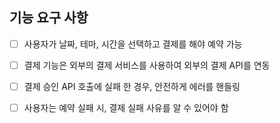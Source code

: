 ## 기능 요구 사항

- [ ] 사용자가 날짜, 테마, 시간을 선택하고 결제를 해야 예약 가능
- [ ] 결제 기능은 외부의 결제 서비스를 사용하여 외부의 결제 API를 연동
- [ ] 결제 승인 API 호출에 실패 한 경우, 안전하게 에러를 핸들링
- [ ] 사용자는 예약 실패 시, 결제 실패 사유를 알 수 있어야 함


